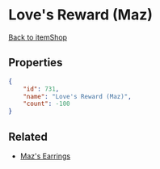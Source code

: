 # Love's Reward (Maz)

<no description available>

[Back to itemShop](../item-shops.md)

## Properties

```json
{
    "id": 731,
    "name": "Love's Reward (Maz)",
    "count": -100
}
```

## Related

- [Maz's Earrings](../items/20808-maz-s-earrings.md)

